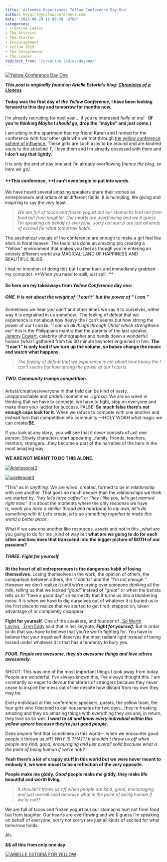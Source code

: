 ```yaml
---
title: 'Attendee Experience: Yellow Conference Day One'
author: heygirl@yellowconference.com
date: '2015-08-29 11:09:50 -0700'
categories:
- Creative Ladies
- The Activist
- The Starter
- Encouragement
- Yellow 2015
- The Solopreneur
- The Leader
redirect_from: "/creative-ladies/dayone/"
---
```


[![Yellow Conference Day One](http://yellowconference.com/wp-content/uploads/2015/08/ariellespost.jpg)](http://yellowconference.com/wp-content/uploads/2015/08/ariellespost.jpg)

**_This post is originally found on Arielle Estoria's blog: [Chronicles of a Lioness](http://chroniclesofalioness.com/)_**

#### Today was the first day of _the Yellow Conference_, I have been looking forward to this day and tomorrow for months now.

I’m already recruiting for next year… if you’re interested _holly at me!_   **(If you’re thinking _Maybe I should go_, drop the “maybe” and just come.)**

I am sitting in the apartment that my friend Karen and I rented for the conference with four other girls who we met through [the yellow conference sphere of influence.](https://instagram.com/explore/tags/bloomyellow/) These girls are such a joy to be around and are kindred souls to the absolute _T_, I love them and I’m already obsessed with them and **I don’t say that lightly.**

It is only the end of day one and I’m already overflowing [_hence the blog, so here we go]._

#### **This conference, **I can’t even begin to put into words.

We have heard several amazing speakers share their stories as entrepreneurs and artists of all different fields. It is humbling, life giving and inspiring to say the very least.

> _We are full of tacos and frozen yogurt but our stomachs hurt not from food but from laughter. Our hearts are overflowing and we (I guess I’m speaking on behalf of everyone, sorry not sorry) are just all kinds of excited for what tomorrow holds._

The aesthetics/ visuals of the conference are enough to make a girl feel like she’s in floral heaven. The team has done an amazing job creating a “Yellow” environment that makes you feel as though you’re entering an entirely different world aka MAGICAL LAND OF HAPPINESS AND BEAUTIFUL BLISS.

I had no intention of doing this but I came back and immediately grabbed my computer. **When you need to spill, just spill. **

#### So here are my takeaways from _Yellow Conference_ day one:

##### **ONE.** It is not about the weight of “I can’t” but the power of “ I can.”

Sometimes we hear _you can’t_ and other times we say it to ourselves, either way it is engrained in us somehow.  The feeling of defeat that we experience is not about how heavy the I can’t seems but how strong the power of our _I can_ **is**. _“I can do all things through Christ which strengthens me”_ this is the Philippians mantra that the parents of the last speaker, [Jeremy Cowart,](http://seeuniversity.com/) celebrity photographer and hands down a wonderful human (what I gathered from his 30 minute keynote) engrained in him. **The “I can’t” is only loud if we turn up the volume, so babes change the music and watch what happens.**

> _The feeling of defeat that we experience is not about how heavy the I can’t seems but how strong the power of our I can is._

##### **TWO. Community trumps competition.**

Artists/creatives/everyone in that field can be kind of nasty, unapproachable and prideful sometimes...(_gross)._ We are so wired in thinking that we have to compete, we have to fight, step on everyone and make them your ladder for success. FALSE! **So much false there’s not enough caps lock for it.** When we refuse to compete with one another and instead turn that competition into community —HOLY WOAH what magic we can create/**BE**.

If you look at any story,  you will see that it _never_ consists of just one person. Slowly characters start appearing...family, friends, teachers, mentors, strangers...they become a part of the narrative of the hero in the most amazing way.

**WE ARE NOT MEANT TO DO THIS ALONE.**

[![Ariellespost2](http://yellowconference.com/wp-content/uploads/2015/08/Ariellespost2.jpg)](http://yellowconference.com/wp-content/uploads/2015/08/Ariellespost2.jpg)

[![ariellepost3](http://yellowconference.com/wp-content/uploads/2015/08/ariellepost3.jpg)](http://yellowconference.com/wp-content/uploads/2015/08/ariellepost3.jpg)

“This” as in _anything._ We are wired, created, formed to be in relationship with one another. That goes so much deeper than the relationships we think are started by, _“hey let’s have coffee”_ or _“hey I like you, let’s get married right now.”_ It is about the moments where the only response we have is, _woah_ _you have a similar thread and heartbeat to my own, let’s do something with it!_ Let’s create, _let’s do something together to make this world a better place._

What if we saw one another like resources, assets and not in this _what are you going to do for me _kind of way but **what are we going to do for each other and how does that transcend into the bigger picture of BOTH of our passions?**

##### **THREE.** Fight for yourself.

**At the heart of all entrepreneurs is the dangerous habit of losing themselves.** Losing themselves in the work, the opinion of others, the comparison between others, the _“I can’ts”_ and the _“I’m not enough.”_ However we don’t realize it until we’re crying over someone drinking all the milk, telling us that we looked “_good”_ instead of “_great”_ or when the barista tells us to “have a good day” so earnestly that it turns us into a blubbering mess. It is when we have to dig ourselves out of whatever it is buried us in the first place to realize that we started to get tired, stepped on, taken advantage of or completely disappear.

**Fight for yourself.** One of the speakers, and founder of _[So Worth Loving,](http://shop.soworthloving.com/) _[Eryn Eddy](http://www.eryn.im/) said that in her keynote, **_Fight for yourself._** But in order to do that you have to believe that you’re worth fighting for. You have to believe that your truest self deserves the most radiant light instead of being tossed under whatever it is that has a tendency to bury you.

##### **FOUR.** People are awesome, they do awesome things and love others awesomely.

SHOOT. This was one of the most important things I took away from today. People are wonderful. I’ve always known this, I’ve always thought this. I am constantly so eager to devour the stories of strangers because they never cease to inspire the mess out of me despite how distant from my own they may be.

Every individual at this conference: speakers, guests, the yellow team, the four girls who I decided to call housemates for two days…they’re freaking amazing and they do amazing things with everything they are and, in return, they love so so well. _**I want to sit and know every individual within this yellow sphere because they’re just good people.**_

Does anyone find that sometimes in this world— when we encounter good people it throws us off? _WHY IS THAT?!_ _It shouldn’t throw us off when people are kind, good, encouraging and just overall solid because what is the point of being human if we’re not!?_

**Yeah there’s a lot of crappy stuff in this world but we were never meant to embody it, we were meant to be a reflection of the very opposite.**

**People make me giddy. _Good_ people make me giddy, they make life beautiful and worth living.**

> _It shouldn’t throw us off when people are kind, good, encouraging and just overall solid because what is the point of being human if we’re not!?_

We are full of tacos and frozen yogurt but our stomachs hurt not from food but from laughter. Our hearts are overflowing and we (I guess I’m speaking on behalf of everyone, sorry not sorry) are just all kinds of excited for what tomorrow holds.

Ah.

**&& all this from only one day.**

[![ARIELLE ESTORIA FOR YELLOW](http://yellowconference.com/wp-content/uploads/2015/08/ARIELLEESTORIA.jpg)](http://chroniclesofalioness.com/)
